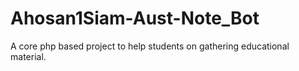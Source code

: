 # Ahosan1Siam-Aust-Note_Bot
A core php based project to help students on gathering educational material.
